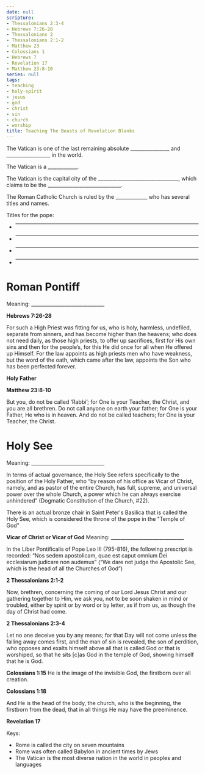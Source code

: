 ```yaml
---
date: null
scripture:
- Thessalonians 2:3-4
- Hebrews 7:26-28
- Thessalonians 2
- Thessalonians 2:1-2
- Matthew 23
- Colossians 1
- Hebrews 7
- Revelation 17
- Matthew 23:8-10
series: null
tags:
- teaching
- holy-spirit
- jesus
- god
- christ
- sin
- church
- worship
title: Teaching The Beasts of Revelation Blanks
---
```



<div style="display: none;"> </div>

The Vatican is one of the last remaining absolute ________________ and __________________ in the world.

The Vatican is a ____________.

The Vatican is the capital city of the _________________________________, which claims to be the ______________________________.

The Roman Catholic Church is ruled by the _____________ who has several titles and names.

Titles for the pope:

- ______________________________
- ______________________________
- ______________________________
- ______________________________

# **Roman Pontiff**

Meaning: ______________________________

**Hebrews 7:26-28**

For such a High Priest was fitting for us, who is holy, harmless, undefiled, separate from sinners, and has become higher than the heavens; who does not need daily, as those high priests, to offer up sacrifices, first for His own sins and then for the people’s, for this He did once for all when He offered up Himself. For the law appoints as high priests men who have weakness, but the word of the oath, which came after the law, appoints the Son who has been perfected forever.

**Holy Father**

**Matthew 23:8-10**

But you, do not be called ‘Rabbi’; for One is your Teacher, the Christ, and you are all brethren. Do not call anyone on earth your father; for One is your Father, He who is in heaven. And do not be called teachers; for One is your Teacher, the Christ.

# **Holy See**

Meaning: ______________________________

In terms of actual governance, the Holy See refers specifically to the position of the Holy Father, who “by reason of his office as Vicar of Christ, namely, and as pastor of the entire Church, has full, supreme, and universal power over the whole Church, a power which he can always exercise unhindered” (Dogmatic Constitution of the Church, #22).

There is an actual bronze chair in Saint Peter's Basilica that is called the Holy See, which is considered the throne of the pope in the "Temple of God"

**Vicar of Christ or Vicar of God**
Meaning: ______________________________

In the Liber Pontificalis of Pope Leo III (795-816), the following prescript is recorded: “Nos sedem apostolicam, quae est caput omnium Dei ecclesiarum judicare non audemus” (“We dare not judge the Apostolic See, which is the head of all the Churches of God”)

**2 Thessalonians 2:1-2**

Now, brethren, concerning the coming of our Lord Jesus Christ and our gathering together to Him, we ask you, not to be soon shaken in mind or troubled, either by spirit or by word or by letter, as if from us, as though the day of Christ had come.

**2 Thessalonians 2:3-4**

Let no one deceive you by any means; for that Day will not come unless the falling away comes first, and the man of sin is revealed, the son of perdition, who opposes and exalts himself above all that is called God or that is worshiped, so that he sits [c]as God in the temple of God, showing himself that he is God.

**Colossians 1:15**
He is the image of the invisible God, the firstborn over all creation.

**Colossians 1:18**

And He is the head of the body, the church, who is the beginning, the firstborn from the dead, that in all things He may have the preeminence.

**Revelation 17**

Keys:

- Rome is called the city on seven mountains
- Rome was often called Babylon in ancient times by Jews
- The Vatican is the most diverse nation in the world in peoples and languages